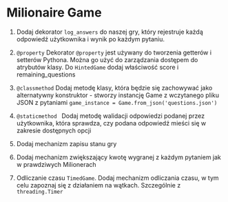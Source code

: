 # Milionaire Game

1. Dodaj dekorator `log_answers` do naszej gry, który rejestruje każdą odpowiedź użytkownika i wynik po każdym pytaniu. 

2. `@property` 
        Dekorator `@property` jest używany do tworzenia getterów i setterów Pythona. Można go użyć do zarządzania dostępem do atrybutów klasy.
        Do `HintedGame` dodaj właściwość score i remaining_questions
3. `@classmethod`
        Dodaj metodę klasy, która będzie się zachowywać jako alternatywny konstruktor - stworzy instancję Game z wczytanego pliku JSON z pytaniami
        `game_instance = Game.from_json('questions.json')`
4.  `@staticmethod `
        Dodaj metodę walidacji odpowiedzi podanej przez użytkownika, która sprawdza, czy podana odpowiedź mieści się w zakresie dostępnych opcji

5. Dodaj mechanizm zapisu stanu gry

6. Dodaj mechanizm zwiększający kwotę wygranej z każdym pytaniem jak w prawdziwych Milionerach


6. Odliczanie czasu `TimedGame`. Dodaj mechanizm odliczania czasu, w tym celu zapoznaj się z działaniem na wątkach. Szczególnie z `threading.Timer` 
